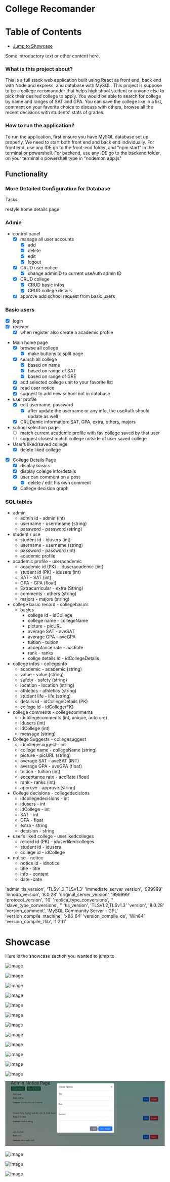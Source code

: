 # College Recomander

# Table of Contents
- [Jump to Showcase](#showcase)

Some introductory text or other content here.



### What is this project about?

This is a full stack web application built using React as front end, back end with Node and express, and database with MySQL. This project is suppose to be a college recomannder that helps high shool student or anyone else to pick their desired college to apply. You would be able to search for college by name and ranges of SAT and GPA. You can save the college like in a list, comment on your favorite choice to discuss with others, browse all the recent decisions with students' stats of grades.

### How to run the application?

To run the application, first ensure you have MySQL database set up properly. We need to start both front end and back end individually. For front end, use any IDE go to the front-end folder, and "npm start" in the terminal or powershell. For backend, use any IDE go to the backend folder, on your terminal o powershell type in "nodemon app.js"

## Functionality

### More Detailed Configuration for Database

Tasks

restyle home details page

### Admin

* control panel
  * [X] manage all user accounts
    * [X] add
    * [X] delete
    * [X] edit
    * [X] logout
  * [X] CRUD user notice
    * [X] change adminID to current useAuth admin ID
  * [X] CRUD college
    * [X] CRUD basic infos
    * [X] CRUD college details
  * [X] approve add school request from basic users

### Basic users

* [X] login
* [X] register
  * [X] when register also create a academic profile

* Main home page
  * [X] browse all college
    * [X] make buttons to split page
  * [X] search all college
    * [X] based on name
    * [X] based on range of SAT
    * [X] based on range of GRE
  * [X] add selected college unit to your favorite list
  * [X] read user notice
  * [X] suggest to add new school not in database
* user profile
  * [X] edit username, password
    * [X] after update the username or any info, the useAuth should update as well
  * [X] CRUDemic information: SAT, GPA, extra, others, majors
* school selection page
  * [ ] match current academic profile with fav college saved by that user
  * [ ] suggest closest match college outside of user saved college
* User’s liked/saved college
  * [X] delete liked college

* [X] College Details Page
  * [X] display basics
  * [X] display colelge info/details
  * [X] user can comment on a post
    * [X] delete / edit his own comment
  * [X] College decision graph

### SQL tables

* admin
  * admin id - admin (int)
  * username - usermname (string)
  * password - password (string)
* student / use
  * student id - idusers (int)
  * username - username (string)
  * password - password (int)
  * academic profile
* academic profile  - useracademic
  * academic id (PK) - iduseracademic (int)
  * student id (PK) - idusers  (int)
  * SAT - SAT (int)
  * GPA - GPA (float)
  * Extracurricular - extra (String)
  * comments - others (string)
  * majors - majors (string)
* college basic record - collegebasics
  * basics
    * college id - idCollege
    * college name - collegeName
    * picture - picURL
    * average SAT - aveSAT
    * average GPA - aveGPA
    * tuition - tuition
    * acceptance rate - accRate
    * rank - ranks
    * collge details id - idCollegeDetails
* college infos - collegeinfo
  * academic - academic (string)
  * value - value (string)
  * safety - safety (string)
  * location - location (string)
  * athletics - athletics (string)
  * student life - life (string)
  * details id - idCollegeDetails (PK)
  * college id - idCollege(FK)
* college comments - collegecomments
  * idcollegecomments (int, unique, auto cre)
  * idusers (int)
  * idCollege (int)
  * message (string)
* College Suggests - collegesuggest
  * idcollegesuggest - int
  * college name - collegeName (string)
  * picture - picURL (string)
  * average SAT - aveSAT (INT)
  * average GPA - aveGPA (float)
  * tuition - tuition (int)
  * acceptance rate - accRate (float)
  * rank - ranks (int)
  * approve - approve (string)
* College decisions - collegedecisions
  * idcollegedecisions - int
  * idusers - int
  * idCollege - int
  * SAT - int
  * GPA - float
  * extra - string
  * decision - string
* user’s liked college - userlikedcolleges
  * record id (PK) - iduserlikedcolleges
  * student id -  idusers
  * college id - idCollege
* notice - notice
  * notice id - idnotice
  * title - title
  * info - content
  * date -date

'admin_tls_version', 'TLSv1.2,TLSv1.3'
'immediate_server_version', '999999'
'innodb_version', '8.0.28'
'original_server_version', '999999'
'protocol_version', '10'
'replica_type_conversions', ''
'slave_type_conversions', ''
'tls_version', 'TLSv1.2,TLSv1.3'
'version', '8.0.28'
'version_comment', 'MySQL Community Server - GPL'
'version_compile_machine', 'x86_64'
'version_compile_os', 'Win64'
'version_compile_zlib', '1.2.11'

# Showcase
Here is the showcase section you wanted to jump to.

![image](https://github.com/tinysheep007/college-recommender/assets/58338071/3c325614-34cd-4b48-897a-249b392f3d6d)

![image](https://github.com/tinysheep007/college-recommender/assets/58338071/a734323f-ada9-4fb5-8955-1011b284cce7)


![image](https://github.com/tinysheep007/college-recommender/assets/58338071/4c89666a-a9da-4d37-a705-8ed53290259a)

![image](https://github.com/tinysheep007/college-recommender/assets/58338071/84a23201-3de9-415f-b8a0-d23c7a93f1d9)

![image](https://github.com/tinysheep007/college-recommender/assets/58338071/7735ea19-3f09-4383-b460-6579df2dfb57)

![image](https://github.com/tinysheep007/college-recommender/assets/58338071/d2602b35-a806-4e69-b91c-795e729fc9af)

![image](https://github.com/tinysheep007/college-recommender/assets/58338071/7e75ca28-ad41-4b0f-afab-a5b59541c6e0)

![image](https://github.com/tinysheep007/college-recommender/assets/58338071/2c85ebdb-e264-43ec-ae42-8d6e889a3dc8)

![image](https://github.com/tinysheep007/college-recommender/assets/58338071/0c1f498f-92d4-4326-a08c-673f57e018a0)

![image](https://github.com/tinysheep007/college-recommender/assets/58338071/2b72c612-a856-457b-b78a-ba2400bbb8aa)

![image](https://github.com/tinysheep007/college-recommender/assets/58338071/0fbfaa5f-9566-48f7-ac08-ec77e1f5b861)

![image](https://github.com/tinysheep007/college-recommender/assets/58338071/ca670535-5dfe-475f-85b1-8f2bf2e87f3d)

![1717110100482](image/readme/1717110100482.png)

![image](https://github.com/tinysheep007/college-recommender/assets/58338071/34b0ba1a-556b-4ec6-b35d-313bdf9b940b)

![image](https://github.com/tinysheep007/college-recommender/assets/58338071/db92f252-3aab-4571-984c-cdeb2960f084)

![image](https://github.com/tinysheep007/college-recommender/assets/58338071/316a0a61-1a5e-4bf1-aa81-7cea13a3e17e)
